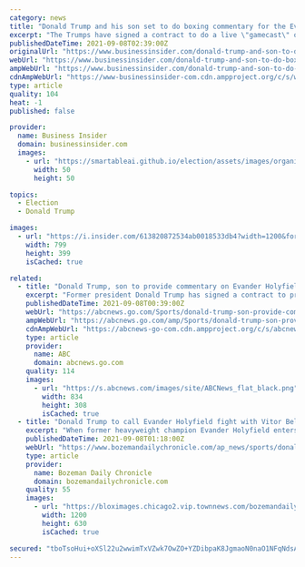 ```yaml
---
category: news
title: "Donald Trump and his son set to do boxing commentary for the Evander Holyfield vs Vitor Belfort fight on Saturday"
excerpt: "The Trumps have signed a contract to do a live \"gamecast\" of a total of four boxing matches at a Saturday event organized by Triller."
publishedDateTime: 2021-09-08T02:39:00Z
originalUrl: "https://www.businessinsider.com/donald-trump-and-son-to-do-boxing-commentary-for-holyfield-belfort-fight-2021-9"
webUrl: "https://www.businessinsider.com/donald-trump-and-son-to-do-boxing-commentary-for-holyfield-belfort-fight-2021-9"
ampWebUrl: "https://www.businessinsider.com/donald-trump-and-son-to-do-boxing-commentary-for-holyfield-belfort-fight-2021-9?amp"
cdnAmpWebUrl: "https://www-businessinsider-com.cdn.ampproject.org/c/s/www.businessinsider.com/donald-trump-and-son-to-do-boxing-commentary-for-holyfield-belfort-fight-2021-9?amp"
type: article
quality: 104
heat: -1
published: false

provider:
  name: Business Insider
  domain: businessinsider.com
  images:
    - url: "https://smartableai.github.io/election/assets/images/organizations/businessinsider.com-50x50.jpg"
      width: 50
      height: 50

topics:
  - Election
  - Donald Trump

images:
  - url: "https://i.insider.com/613820872534ab0018533db4?width=1200&format=jpeg"
    width: 799
    height: 399
    isCached: true

related:
  - title: "Donald Trump, son to provide commentary on Evander Holyfield-Vitor Belfort alternate telecast"
    excerpt: "Former president Donald Trump has signed a contract to provide commentary on a \"gamecast\" of Saturday's boxing event headlined by Evander Holyfield vs. Vitor Belfort, Triller told ESPN. His son, Donald Trump Jr."
    publishedDateTime: 2021-09-08T00:39:00Z
    webUrl: "https://abcnews.go.com/Sports/donald-trump-son-provide-commentary-evander-holyfield-vitor/story?id=79884415"
    ampWebUrl: "https://abcnews.go.com/amp/Sports/donald-trump-son-provide-commentary-evander-holyfield-vitor/story?id=79884415"
    cdnAmpWebUrl: "https://abcnews-go-com.cdn.ampproject.org/c/s/abcnews.go.com/amp/Sports/donald-trump-son-provide-commentary-evander-holyfield-vitor/story?id=79884415"
    type: article
    provider:
      name: ABC
      domain: abcnews.go.com
    quality: 114
    images:
      - url: "https://s.abcnews.com/images/site/ABCNews_flat_black.png"
        width: 834
        height: 308
        isCached: true
  - title: "Donald Trump to call Evander Holyfield fight with Vitor Belfort"
    excerpt: "When former heavyweight champion Evander Holyfield enters the ring to fight Vitor Belfort this weekend, the tag team of Donald Trump and Donald Trump Jr. will be sitting ringside. ESPN fight reporter Mike Coppinger said Tuesday that event organizers told him the ink is dry on a deal that will have the two Trumps weighing in when Holyfield,"
    publishedDateTime: 2021-09-08T01:18:00Z
    webUrl: "https://www.bozemandailychronicle.com/ap_news/sports/donald-trump-to-call-evander-holyfield-fight-with-vitor-belfort/article_f6b29c61-cac1-5022-afcd-0b5802bc9291.html"
    type: article
    provider:
      name: Bozeman Daily Chronicle
      domain: bozemandailychronicle.com
    quality: 55
    images:
      - url: "https://bloximages.chicago2.vip.townnews.com/bozemandailychronicle.com/content/tncms/custom/image/2ffee154-edef-11e4-a572-ab4a61dde6eb.png"
        width: 1200
        height: 630
        isCached: true

secured: "tboTsoHui+oXSl22u2wwimTxVZwk7OwZO+YZDibpaK8JgmaoN0naO1NFqNdsAqrfuVV2LeibBmYYKjtsfT0xoOJXybwNvNfDEfMNBTWQU436JfKp59rFkhJ3wNQjaRqnFdG8B6+iNdAO0tYPD9yWwpAMYfMpnTzuhhxej3jDvLsJlAtlUYVfO1Nbyu2rJV8diKWgLXjSCs2BZd5994F1humZ9lx8rX+x2TdDt8jtfHDE24R78oEK8bpK8Oz+C8ig0PKxuihFpU6tgM19ah1vgSSSt7KcyLyeQHfMzSRExodWO6uSJqg4OZk9hOKCibRwRjbb4sc8zC1Dk7GOa+zKTLKpV3InNstK0/3kmty+K+U=;aBs/h64bGXLgkkjd/3uhdA=="
---
```


